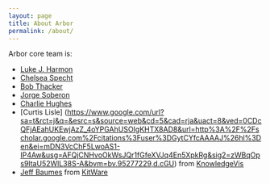 ```yaml
---
layout: page
title: About Arbor
permalink: /about/
---
```


Arbor core team is:

- [Luke J. Harmon](https://lukejharmon.github.io/)
- [Chelsea Specht](http://spechtlab.berkeley.edu/)
- [Bob Thacker](http://thackerlab.weebly.com/)
- [Jorge Soberon](http://eeb.ku.edu/soberon)
- [Charlie Hughes](http://www.cs.ucf.edu/~ceh/)
- [Curtis Lisle]
(https://www.google.com/url?sa=t&rct=j&q=&esrc=s&source=web&cd=5&cad=rja&uact=8&ved=0CDcQFjAEahUKEwjAzZ_4oYPGAhUSOIgKHTX8AD8&url=http%3A%2F%2Fscholar.google.com%2Fcitations%3Fuser%3DGytCYfcAAAAJ%26hl%3Den&ei=mDN3VcChF5LwoAS1-IP4Aw&usg=AFQjCNHvoOkWsJQr1fGfeXVJq4En5XpkRg&sig2=zWBqOps9ltaU52WlL38S-A&bvm=bv.95277229,d.cGU)
from [KnowledgeVis](http://www.knowledgevis.com/Kvis-v4/Welcome.html)
- [Jeff Baumes](http://www.kitware.com/company/team/baumes.html) from [KitWare](http://www.kitware.com/)
